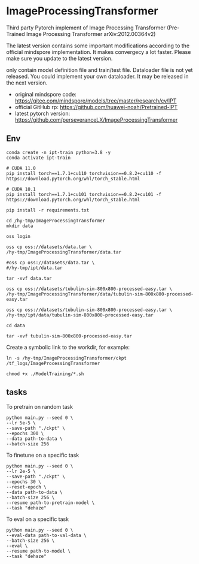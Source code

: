 # ImageProcessingTransformer
Third party Pytorch implement of Image Processing Transformer (Pre-Trained Image Processing Transformer arXiv:2012.00364v2)

The latest version contains some important modifications according to the official mindspore implementation. It makes convergecy a lot faster. Please make sure you update to the latest version.

only contain model definition file and train/test file. Dataloader file is not yet released. You could implement your own dataloader. It may be released in the next version.

- original mindspore code: https://gitee.com/mindspore/models/tree/master/research/cv/IPT
- official GitHub rp: https://github.com/huawei-noah/Pretrained-IPT
- latest pytorch version: https://github.com/perseveranceLX/ImageProcessingTransformer


## Env

```shell
conda create -n ipt-train python=3.8 -y
conda activate ipt-train

# CUDA 11.0
pip install torch==1.7.1+cu110 torchvision==0.8.2+cu110 -f https://download.pytorch.org/whl/torch_stable.html

# CUDA 10.1
pip install torch==1.7.1+cu101 torchvision==0.8.2+cu101 -f https://download.pytorch.org/whl/torch_stable.html
```

```shell
pip install -r requirements.txt
```

```shell
cd /hy-tmp/ImageProcessingTransformer
mkdir data

oss login

oss cp oss://datasets/data.tar \
/hy-tmp/ImageProcessingTransformer/data.tar

#oss cp oss://datasets/data.tar \
#/hy-tmp/ipt/data.tar

tar -xvf data.tar

oss cp oss://datasets/tubulin-sim-800x800-processed-easy.tar \
/hy-tmp/ImageProcessingTransformer/data/tubulin-sim-800x800-processed-easy.tar

oss cp oss://datasets/tubulin-sim-800x800-processed-easy.tar \
/hy-tmp/ipt/data/tubulin-sim-800x800-processed-easy.tar

cd data

tar -xvf tubulin-sim-800x800-processed-easy.tar
```

Create a symbolic link to the workdir, for example:

```
ln -s /hy-tmp/ImageProcessingTransformer/ckpt /tf_logs/ImageProcessingTransformer
```

```shell
chmod +x ./ModelTraining/*.sh
```

## tasks

To pretrain on random task

    python main.py --seed 0 \
    --lr 5e-5 \
    --save-path "./ckpt" \
    --epochs 300 \
    --data path-to-data \
    --batch-size 256

To finetune on a specific task

    python main.py --seed 0 \
    --lr 2e-5 \
    --save-path "./ckpt" \
    --epochs 30 \
    --reset-epoch \
    --data path-to-data \
    --batch-size 256 \
    --resume path-to-pretrain-model \
    --task "dehaze"
    
To eval on a specific task

    python main.py --seed 0 \
    --eval-data path-to-val-data \
    --batch-size 256 \
    --eval \
    --resume path-to-model \
    --task "dehaze"
